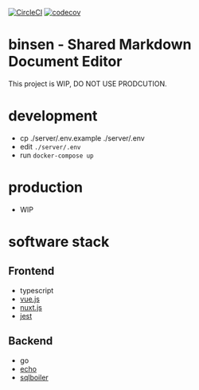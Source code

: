 [![CircleCI](https://circleci.com/gh/nazo/binsen/tree/master.svg?style=svg)](https://circleci.com/gh/nazo/binsen/tree/master)
[![codecov](https://codecov.io/gh/nazo/binsen/branch/master/graph/badge.svg)](https://codecov.io/gh/nazo/binsen)

# binsen - Shared Markdown Document Editor

This project is WIP, DO NOT USE PRODCUTION.

# development

- cp ./server/.env.example ./server/.env
- edit `./server/.env`
- run `docker-compose up`

# production

- WIP

# software stack

## Frontend

- typescript
- [vue.js](https://github.com/vuejs/vue)
- [nuxt.js](https://github.com/nuxt/nuxt.js)
- [jest](https://github.com/facebook/jest)

## Backend

- go
- [echo](https://github.com/labstack/echo)
- [sqlboiler](https://github.com/volatiletech/sqlboiler)
